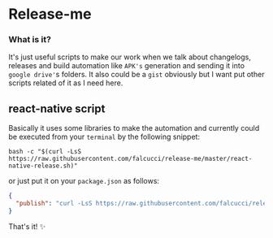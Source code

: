# Release-me 

### What is it?

It's just useful scripts to make our work when we talk about changelogs, releases and build automation like `APK's` generation and sending it into `google drive'`s folders. It also could be a `gist` obviously but I want put other scripts related of it as I need here.


## react-native script

Basically it uses some libraries to make the automation and currently could be executed from your `terminal` by the following snippet: 
```shell
bash -c "$(curl -LsS https://raw.githubusercontent.com/falcucci/release-me/master/react-native-release.sh)"
```
or just put it on your `package.json` as follows:

```json
{
  "publish": "curl -LsS https://raw.githubusercontent.com/falcucci/release-me/master/react-native-release.sh | bash -s"
}
```

That's it! :sparkles:
